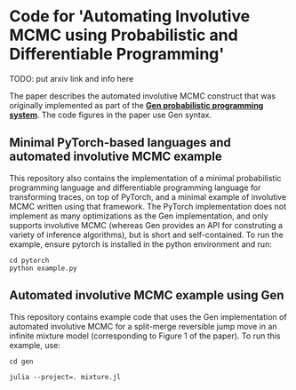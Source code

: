# Code for 'Automating Involutive MCMC using Probabilistic and Differentiable Programming'

TODO: put arxiv link and info here

The paper describes the automated involutive MCMC construct that was originally implemented as part of the [**Gen probabilistic programming system**]((https://www.gen.dev)). The code figures in the paper use Gen syntax.

## Minimal PyTorch-based languages and automated involutive MCMC example
This repository also contains the implementation of a minimal probabilistic programming language and differentiable programming language for transforming traces, on top of PyTorch, and a minimal example of involutive MCMC written using that framework. The PyTorch implementation does not implement as many optimizations as the Gen implementation, and only supports involutive MCMC (whereas Gen provides an API for construting a variety of inference algorithms), but is short and self-contained. To run the example, ensure pytorch is installed in the python environment and run:
```
cd pytorch
python example.py
```

## Automated involutive MCMC example using Gen
This repository contains example code that uses the Gen implementation of automated involutive MCMC for a split-merge reversible jump move in an infinite mixture model (corresponding to Figure 1 of the paper). To run this example, use:
```
cd gen

julia --project=. mixture.jl
```
